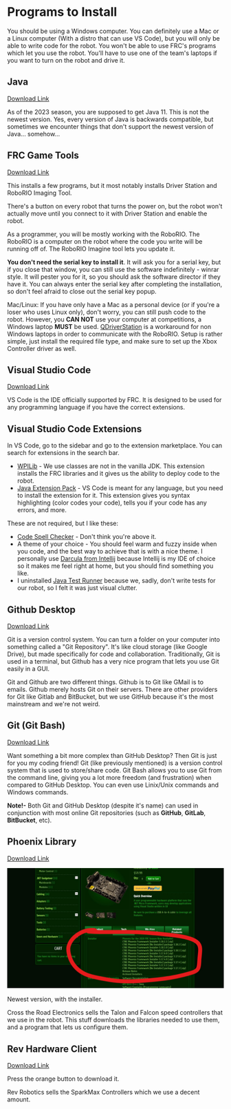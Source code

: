 # Programs to Install

You should be using a Windows computer. You can definitely use a Mac or a Linux computer (With a distro that can use VS Code), but you will only be able to write code for the robot. You won't be able to use FRC's programs which let you use the robot. You'll have to use one of the team's laptops if you want to turn on the robot and drive it.

## Java

[Download Link](https://adoptopenjdk.net/)

As of the 2023 season, you are supposed to get Java 11. This is not the newest version. Yes, every version of Java is backwards compatible, but sometimes we encounter things that don't support the newest version of Java... somehow...

## FRC Game Tools

[Download Link](https://www.ni.com/en-us/support/downloads/drivers/download.frc-game-tools.html#333285)

This installs a few programs, but it most notably installs Driver Station and RoboRIO Imaging Tool.

There's a button on every robot that turns the power on, but the robot won't actually move until you connect to it with Driver Station and enable the robot.

As a programmer, you will be mostly working with the RoboRIO. The RoboRIO is a computer on the robot where the code you write will be running off of. The RoboRIO Imagine tool lets you update it.

**You don't need the serial key to install it**. It will ask you for a serial key, but if you close that window, you can still use the software indefinitely - winrar style. It will pester you for it, so you should ask the software director if they have it. You can always enter the serial key after completing the installation, so don't feel afraid to close out the serial key popup.

Mac/Linux: If you have only have a Mac as a personal device (or if you're a loser who uses Linux only), don't worry, you can still push code to the robot. However, you **CAN NOT** use your computer at competitions, a Windows laptop **MUST** be used. [QDriverStation](https://github.com/FRC-Utilities/QDriverStation/releases/tag/v21.04) is a workaround for non Windows laptops in order to communicate with the RoboRIO. Setup is rather simple, just install the required file type, and make sure to set up the Xbox Controller driver as well.

## Visual Studio Code

[Download Link](https://code.visualstudio.com/)

VS Code is the IDE officially supported by FRC. It is designed to be used for any programming language if you have the correct extensions.

## Visual Studio Code Extensions

In VS Code, go to the sidebar and go to the extension marketplace. You can search for extensions in the search bar.

- [WPILib](https://marketplace.visualstudio.com/items?itemName=wpilibsuite.vscode-wpilib) - We use classes are not in the vanilla JDK. This extension installs the FRC libraries and it gives us the ability to deploy code to the robot.
- [Java Extension Pack](https://marketplace.visualstudio.com/items?itemName=vscjava.vscode-java-pack) - VS Code is meant for any language, but you need to install the extension for it. This extension gives you syntax highlighting (color codes your code), tells you if your code has any errors, and more.

These are not required, but I like these:

- [Code Spell Checker](https://marketplace.visualstudio.com/items?itemName=streetsidesoftware.code-spell-checker) - Don't think you're above it.
- A theme of your choice - You should feel warm and fuzzy inside when you code, and the best way to achieve that is with a nice theme. I personally use [Darcula from Intellij](https://marketplace.visualstudio.com/items?itemName=trinm1709.dracula-theme-from-intellij) because Intellij is my IDE of choice so it makes me feel right at home, but you should find something you like.
- I uninstalled [Java Test Runner](https://marketplace.visualstudio.com/items?itemName=vscjava.vscode-java-pack) because we, sadly, don't write tests for our robot, so I felt it was just visual clutter.

## Github Desktop

[Download Link](https://desktop.github.com/)

Git is a version control system. You can turn a folder on your computer into something called a "Git Repository". It's like cloud storage (like Google Drive), but made specifically for code and collaboration. Traditionally, Git is used in a terminal, but Github has a very nice program that lets you use Git easily in a GUI.

Git and Github are two different things. Github is to Git like GMail is to emails. Github merely hosts Git on their servers. There are other providers for Git like Gitlab and BitBucket, but we use GitHub because it's the most mainstream and we're not weird.

## Git (Git Bash)

[Download Link](https://git-scm.com/downloads)

Want something a bit more complex than GitHub Desktop? Then Git is just for you my coding friend! Git (like previously mentioned) is a version control system that is used to store/share code. Git Bash allows you to use Git from the command line, giving you a lot more freedom (and frustration) when compared to GitHub Desktop. You can even use Linix/Unix commands and Windows commands.
<br/> 

**Note!-** Both Git and GitHub Desktop (despite it's name) can used in conjunction with most online Git repositories (such as **GitHub**, **GitLab**, **BitBucket**, etc).

## Phoenix Library

[Download Link](https://www.ctr-electronics.com/hro.html#product_tabs_technical_resources)

![Location of the phoenix installer on the website](img/intro/phoenix-installer-download-location.jpg)

Newest version, with the installer.

Cross the Road Electronics sells the Talon and Falcon speed controllers that we use in the robot. This stuff downloads the libraries needed to use them, and a program that lets us configure them.

## Rev Hardware Client

[Download Link](https://docs.revrobotics.com/rev-control-system/managing-the-control-system/rev-hardware-client)

Press the orange button to download it.

Rev Robotics sells the SparkMax Controllers which we use a decent amount.